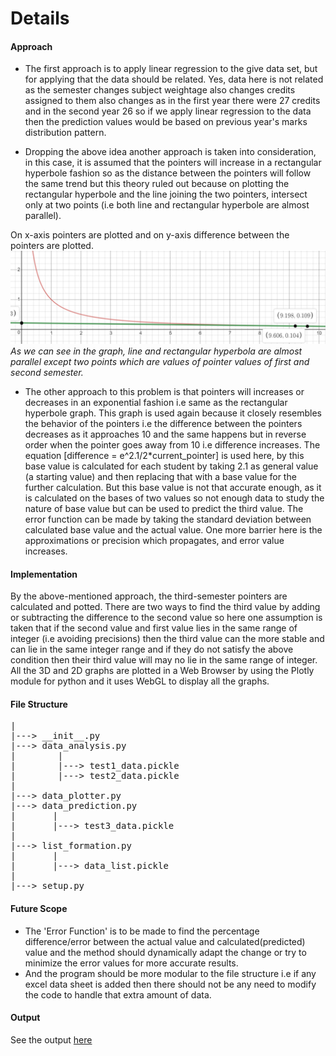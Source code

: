 # Details

#### Approach
- The first approach is to apply linear regression to the give data set, but for applying that the data should be related. Yes, data here is not related as the semester changes subject weightage also changes credits assigned to them also changes as in the first year there were 27 credits and in the second year 26 so if we apply linear regression to the data then the prediction values would be based on previous year's marks distribution pattern.

- Dropping the above idea another approach is taken into consideration, in this case, it is assumed that the pointers will increase in a rectangular hyperbole fashion so as the distance between the pointers will follow the same trend but this theory ruled out because on plotting the rectangular hyperbole and the line joining the two pointers, intersect only at two points (i.e both line and rectangular hyperbole are almost parallel).

On x-axis pointers are plotted and on y-axis difference between the pointers are plotted.
![Graph Image](https://github.com/Dhyeythumar/Data-prediction-and-plotting/blob/master/documents/graph.png?raw=true)
*As we can see in the graph, line and rectangular hyperbola are almost parallel except two points which are values of pointer values of first and second semester.*

- The other approach to this problem is that pointers will increases or decreases in an exponential fashion i.e same as the rectangular hyperbole graph. This graph is used again because it closely resembles the behavior of the pointers i.e the difference between the pointers decreases as it approaches 10 and the same happens but in reverse order when the pointer goes away from 10 i.e difference increases.  The equation [difference = e^2.1/2*current_pointer] is used here, by this base value is calculated for each student by taking 2.1 as general value (a starting value) and then replacing that with a base value for the further calculation. But this base value is not that accurate enough, as it is calculated on the bases of two values so not enough data to study the nature of base value but can be used to predict the third value. The error function can be made by taking the standard deviation between calculated base value and the actual value. One more barrier here is the approximations or precision which propagates, and error value increases.

#### Implementation
By the above-mentioned approach, the third-semester pointers are calculated and potted. There are two ways to find the third value by adding or subtracting the difference to the second value so here one assumption is taken that if the second value and first value lies in the same range of integer (i.e avoiding precisions) then the third value can the more stable and can lie in the same integer range and if they do not satisfy the above condition then their third value will may no lie in the same range of integer.  All the 3D and 2D graphs are plotted in a Web Browser by using the Plotly module for python and it uses WebGL to display all the graphs.

#### File Structure
<pre>
|
|---> __init__.py
|---> data_analysis.py
|        |
|        |---> test1_data.pickle
|        |---> test2_data.pickle
|
|---> data_plotter.py
|---> data_prediction.py
|       |
|       |---> test3_data.pickle
|
|---> list_formation.py
|       |
|       |---> data_list.pickle
|
|---> setup.py </pre>

#### Future Scope
- The 'Error Function' is to be made to find the percentage difference/error between the actual value and calculated(predicted) value and the method should dynamically adapt the change or try to minimize the error values for more accurate results.
- And the program should be more modular to the file structure i.e if any excel data sheet is added then there should not be any need to modify the code to handle that extra amount of data.

#### Output
See the output [here](https://github.com/Dhyeythumar/Data-prediction-and-plotting/blob/master/data_prediction&plotting/OUTPUT.md)

